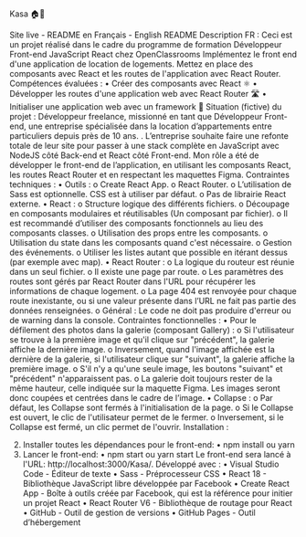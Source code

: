 Kasa 🏠🏢
         
Site live - README en Français - English README
Description FR :
Ceci est un projet réalisé dans le cadre du programme de formation Développeur Front-end JavaScript React chez OpenClassrooms
Implémentez le front end d'une application de location de logements. Mettez en place des composants avec React et les routes de l'application avec React Router.
Compétences évaluées :
•	Créer des composants avec React ⚛️
•	Développer les routes d'une application web avec React Router 🛣️
•	Initialiser une application web avec un framework 🚀
Situation (fictive) du projet :
Développeur freelance, missionné en tant que Développeur Front-end, une entreprise spécialisée dans la location d’appartements entre particuliers depuis près de 10 ans. .
L’entreprise souhaite faire une refonte totale de leur site pour passer à une stack complète en JavaScript avec NodeJS côté Back-end et React côté Front-end.
Mon rôle a été de développer le front-end de l’application, en utilisant les composants React, les routes React Router et en respectant les maquettes Figma.
Contraintes techniques :
•	Outils :
o	Create React App.
o	React Router.
o	L’utilisation de Sass est optionnelle. CSS est à utiliser par défaut.
o	Pas de librairie React externe.
•	React :
o	Structure logique des différents fichiers.
o	Découpage en composants modulaires et réutilisables (Un composant par fichier).
o	Il est recommandé d’utiliser des composants fonctionnels au lieu des composants classes.
o	Utilisation des props entre les composants.
o	Utilisation du state dans les composants quand c'est nécessaire.
o	Gestion des événements.
o	Utiliser les listes autant que possible en itérant dessus (par exemple avec map).
•	React Router :
o	La logique du routeur est réunie dans un seul fichier.
o	Il existe une page par route.
o	Les paramètres des routes sont gérés par React Router dans l'URL pour récupérer les informations de chaque logement.
o	La page 404 est renvoyée pour chaque route inexistante, ou si une valeur présente dans l’URL ne fait pas partie des données renseignées.
o	Général : Le code ne doit pas produire d'erreur ou de warning dans la console.
Contraintes fonctionnelles :
•	Pour le défilement des photos dans la galerie (composant Gallery) :
o	Si l'utilisateur se trouve à la première image et qu'il clique sur "précédent", la galerie affiche la dernière image.
o	Inversement, quand l'image affichée est la dernière de la galerie, si l'utilisateur clique sur "suivant", la galerie affiche la première image.
o	S'il n'y a qu'une seule image, les boutons "suivant" et "précédent" n'apparaissent pas.
o	La galerie doit toujours rester de la même hauteur, celle indiquée sur la maquette Figma. Les images seront donc coupées et centrées dans le cadre de l’image.
•	Collapse :
o	Par défaut, les Collapse sont fermés à l'initialisation de la page.
o	Si le Collapse est ouvert, le clic de l'utilisateur permet de le fermer.
o	Inversement, si le Collapse est fermé, un clic permet de l'ouvrir.
Installation :

2.	Installer toutes les dépendances pour le front-end:
•	npm install ou yarn
3.	Lancer le front-end:
•	npm start ou yarn start
Le front-end sera lancé à l'URL: http://localhost:3000/Kasa/.
Développé avec :
•	Visual Studio Code - Éditeur de texte
•	Sass - Préprocesseur CSS
•	React 18 - Bibliothèque JavaScript libre développée par Facebook
•	Create React App - Boîte à outils créée par Facebook, qui est la référence pour initier un projet React
•	React Router V6 - Bibliothèque de routage pour React
•	GitHub - Outil de gestion de versions
•	GitHub Pages - Outil d’hébergement
